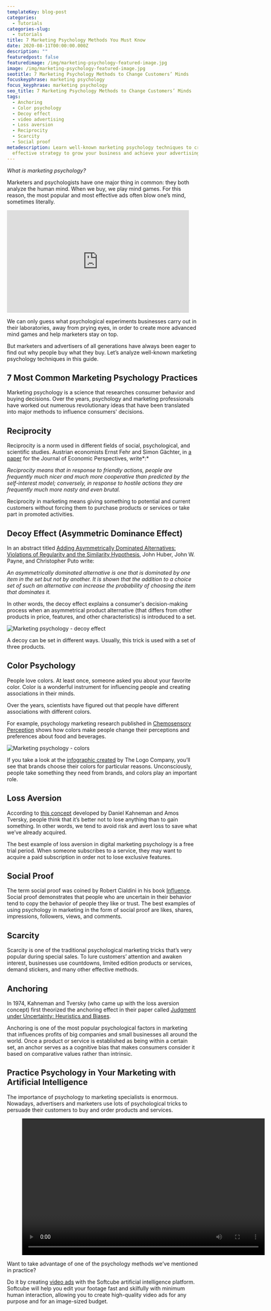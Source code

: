 ```yaml
---
templateKey: blog-post
categories:
  - Tutorials
categories-slug:
  - tutorials
title: 7 Marketing Psychology Methods You Must Know
date: 2020-08-11T00:00:00.000Z
description: ""
featuredpost: false
featuredimage: /img/marketing-psychology-featured-image.jpg
image: /img/marketing-psychology-featured-image.jpg
seotitle: 7 Marketing Psychology Methods to Change Customers’ Minds
focuskeyphrase: marketing psychology
focus_keyphrase: marketing psychology
seo_title: 7 Marketing Psychology Methods to Change Customers’ Minds
tags:
  - Anchoring
  - Color psychology
  - Decoy effect
  - video advertising
  - Loss aversion
  - Reciprocity
  - Scarcity
  - Social proof
metadescription: Learn well-known marketing psychology techniques to create an
  effective strategy to grow your business and achieve your advertising goals.
---
```

<!--StartFragment-->

*What is marketing psychology?* 

Marketers and psychologists have one major thing in common: they both analyze the human mind. When we buy, we play mind games. For this reason, the most popular and most effective ads often blow one’s mind, sometimes literally.

<iframe src="https://giphy.com/embed/b8kHKZq3YFfnq" width="480" height="270" frameBorder="0" class="giphy-embed" allowFullScreen></iframe>

We can only guess what psychological experiments businesses carry out in their laboratories, away from prying eyes, in order to create more advanced mind games and help marketers stay on top. 

But marketers and advertisers of all generations have always been eager to find out why people buy what they buy. Let’s analyze well-known marketing psychology techniques in this guide.

## 7 Most Common Marketing Psychology Practices

Marketing psychology is a science that researches consumer behavior and buying decisions. Over the years, psychology and marketing professionals have worked out numerous revolutionary ideas that have been translated into major methods to influence consumers' decisions.

## Reciprocity

Reciprocity is a norm used in different fields of social, psychological, and scientific studies. Austrian economists Ernst Fehr and Simon Gächter, in [a paper](https://www.aeaweb.org/articles?id=10.1257/jep.14.3.159) for the Journal of Economic Perspectives, write*:*

*Reciprocity means that in response to friendly actions, people are frequently much nicer and much more cooperative than predicted by the self-interest model; conversely, in response to hostile actions they are frequently much more nasty and even brutal.*

Reciprocity in marketing means giving something to potential and current customers without forcing them to purchase products or services or take part in promoted activities.

## Decoy Effect (Asymmetric Dominance Effect)

In an abstract titled [Adding Asymmetrically Dominated Alternatives: Violations of Regularity and the Similarity Hypothesis](https://academic.oup.com/jcr/article-abstract/9/1/90/1839380), John Huber, John W. Payne, and Christopher Puto write:

*An asymmetrically dominated alternative is one that is dominated by one item in the set but not by another. It is shown that the addition to a choice set of such an alternative can increase the probability of choosing the item that dominates it.*

In other words, the decoy effect explains a consumer's decision-making process when an asymmetrical product alternative (that differs from other products in price, features, and other characteristics) is introduced to a set.

![Marketing psychology - decoy effect](/img/marketing-psychology-decoy-effect.jpg)

A decoy can be set in different ways. Usually, this trick is used with a set of three products.

## Color Psychology

People love colors. At least once, someone asked you about your favorite color. Color is a wonderful instrument for influencing people and creating associations in their minds. 

Over the years, scientists have figured out that people have different associations with different colors.

For example, psychology marketing research published in [Chemosensory Perception](https://link.springer.com/article/10.1007/s12078-009-9046-4) shows how colors make people change their perceptions and preferences about food and beverages.

![Marketing psychology - colors](/img/marketing-psychology-colors-1024x897.jpg)

If you take a look at the [infographic created](https://thelogocompany.net/blog/infographics/psychology-color-logo-design/) by The Logo Company, you’ll see that brands choose their colors for particular reasons. Unconsciously, people take something they need from brands, and colors play an important role.

## Loss Aversion

According to [this concept](https://www.jstor.org/stable/1914185) developed by Daniel Kahneman and Amos Tversky, people think that it’s better not to lose anything than to gain something. In other words, we tend to avoid risk and avert loss to save what we’ve already acquired. 

The best example of loss aversion in digital marketing psychology is a free trial period. When someone subscribes to a service, they may want to acquire a paid subscription in order not to lose exclusive features.

## Social Proof

The term social proof was coined by Robert Cialdini in his book [Influence](https://www.amazon.com/Influence-Psychology-Persuasion-Robert-Cialdini/dp/006124189X). Social proof demonstrates that people who are uncertain in their behavior tend to copy the behavior of people they like or trust. The best examples of using psychology in marketing in the form of social proof are likes, shares, impressions, followers, views, and comments.

## Scarcity

Scarcity is one of the traditional psychological marketing tricks that’s very popular during special sales. To lure customers’ attention and awaken interest, businesses use countdowns, limited edition products or services, demand stickers, and many other effective methods.

## Anchoring

In 1974, Kahneman and Tversky (who came up with the loss aversion concept) first theorized the anchoring effect in their paper called [Judgment under Uncertainty: Heuristics and Biases](https://science.sciencemag.org/content/185/4157/1124).

Anchoring is one of the most popular psychological factors in marketing that influences profits of big companies and small businesses all around the world. Once a product or service is established as being within a certain set, an anchor serves as a cognitive bias that makes consumers consider it based on comparative values rather than intrinsic. 

## Practice Psychology in Your Marketing with Artificial Intelligence

The importance of psychology to marketing specialists is enormous. Nowadays, advertisers and marketers use lots of psychological tricks to persuade their customers to buy and order products and services.

<figure class="wp-block-video aligncenter"><video controls autoplay="autoplay" loop="loop" width="640" height="360"src="https://video.softcube.com/media/27c40ff5f7bd62126167ad55e0b84c5c.mp4"></video></figure>

Want to take advantage of one of the psychology methods we’ve mentioned in practice?

Do it by creating [video ads](https://softcube.com/) with the Softcube artificial intelligence platform. Softcube will help you edit your footage fast and skilfully with minimum human interaction, allowing you to create high-quality video ads for any purpose and for an image-sized budget.

<style>
@media screen and (max-width: 780px){
  iframe {
    height: inherit !important;
  }
}
</style>